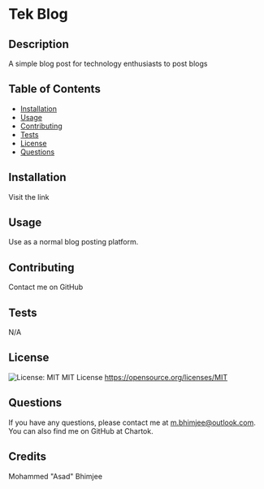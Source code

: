 
  # Tek Blog

  ## Description

  A simple blog post for technology enthusiasts to post blogs

  ## Table of Contents

  * [Installation](#installation)
  * [Usage](#usage)
  * [Contributing](#contributing)
  * [Tests](#tests)
  * [License](#license)
  * [Questions](#questions)

  ## Installation

  Visit the link

  ## Usage

  Use as a normal blog posting platform.

  ## Contributing

  Contact me on GitHub

  ## Tests

  N/A

  ## License

  ![License: MIT](https://img.shields.io/badge/License-MIT-yellow.svg)
  MIT License
  https://opensource.org/licenses/MIT

  ## Questions

  If you have any questions, please contact me at m.bhimjee@outlook.com.
  You can also find me on GitHub at Chartok.

  ## Credits

  Mohammed "Asad" Bhimjee
  